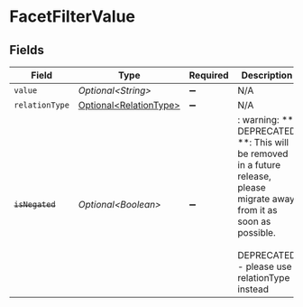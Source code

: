 # FacetFilterValue


## Fields

| Field                                                                                                                                                                 | Type                                                                                                                                                                  | Required                                                                                                                                                              | Description                                                                                                                                                           | Example                                                                                                                                                               |
| --------------------------------------------------------------------------------------------------------------------------------------------------------------------- | --------------------------------------------------------------------------------------------------------------------------------------------------------------------- | --------------------------------------------------------------------------------------------------------------------------------------------------------------------- | --------------------------------------------------------------------------------------------------------------------------------------------------------------------- | --------------------------------------------------------------------------------------------------------------------------------------------------------------------- |
| `value`                                                                                                                                                               | *Optional\<String>*                                                                                                                                                   | :heavy_minus_sign:                                                                                                                                                    | N/A                                                                                                                                                                   | Spreadsheet                                                                                                                                                           |
| `relationType`                                                                                                                                                        | [Optional\<RelationType>](../../models/components/RelationType.md)                                                                                                    | :heavy_minus_sign:                                                                                                                                                    | N/A                                                                                                                                                                   | EQUALS                                                                                                                                                                |
| ~~`isNegated`~~                                                                                                                                                       | *Optional\<Boolean>*                                                                                                                                                  | :heavy_minus_sign:                                                                                                                                                    | : warning: ** DEPRECATED **: This will be removed in a future release, please migrate away from it as soon as possible.<br/><br/>DEPRECATED - please use relationType instead |                                                                                                                                                                       |